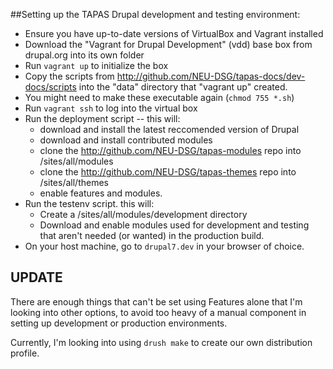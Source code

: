 ##Setting up the TAPAS Drupal development and testing environment:

  * Ensure you have up-to-date versions of VirtualBox and Vagrant installed
  * Download the "Vagrant for Drupal Development" (vdd) base box from drupal.org into its own folder
  * Run `vagrant up` to initialize the box
  * Copy the scripts from http://github.com/NEU-DSG/tapas-docs/dev-docs/scripts into the "data" directory that "vagrant up" created.
  * You might need to make these executable again (`chmod 755 *.sh`)
  * Run `vagrant ssh` to log into the virtual box
  * Run the deployment script -- this will:
     - download and install the latest reccomended version of Drupal
	  - download and install contributed modules
	  - clone the http://github.com/NEU-DSG/tapas-modules repo into /sites/all/modules
	  - clone the http://github.com/NEU-DSG/tapas-themes repo into /sites/all/themes
	  - enable features and modules.
  * Run the testenv script. this will:
     - Create a /sites/all/modules/development directory
	  - Download and enable modules used for development and testing that aren't needed (or wanted) in the production build.
  * On your host machine, go to `drupal7.dev` in your browser of choice.


## UPDATE

There are enough things that can't be set using Features alone that I'm looking into other options, to avoid too heavy of a manual component in setting up development or production environments.

Currently, I'm looking into using `drush make` to create our own distribution profile. 

